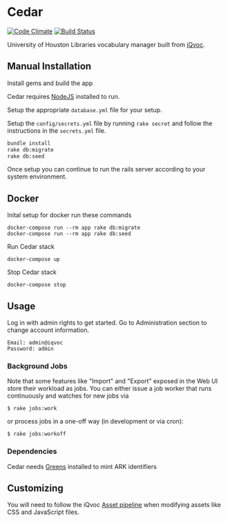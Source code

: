 # Cedar

[![Code Climate](https://codeclimate.com/github/uhlibraries-digital/cedar/badges/gpa.svg)](https://codeclimate.com/github/uhlibraries-digital/cedar)
[![Build Status](https://travis-ci.org/uhlibraries-digital/cedar.svg?branch=master)](https://travis-ci.org/uhlibraries-digital/cedar)

University of Houston Libraries vocabulary manager built from [iQvoc](https://github.com/innoq/iqvoc).

## Manual Installation

Install gems and build the app

Cedar requires [NodeJS](https://nodejs.org/en/) installed to run.

Setup the appropriate `database.yml` file for your setup.

Setup the `config/secrets.yml` file by running `rake secret` and follow the instructions in the `secrets.yml` file.

```bash
bundle install
rake db:migrate
rake db:seed
```

Once setup you can continue to run the rails server according to your system environment.

## Docker

Inital setup for docker run these commands

```
docker-compose run --rm app rake db:migrate
docker-compose run --rm app rake db:seed 
```

Run Cedar stack
```
docker-compose up
```

Stop Cedar stack
```
docker-compose stop
```

## Usage
Log in with admin rights to get started. Go to Administration section to change account information.

```
Email: admin@iqvoc
Password: admin
```

### Background Jobs

Note that some features like "Import" and "Export" exposed in the Web UI store
their workload as jobs. You can either issue a job worker that runs continuously
and watches for new jobs via

```
$ rake jobs:work
```

or process jobs in a one-off way (in development or via cron):

```
$ rake jobs:workoff
```

### Dependencies

Cedar needs [Greens](https://github.com/uhlibraries-digital/greens) installed to mint ARK identifiers

## Customizing

You will need to follow the iQvoc [Asset pipeline](https://github.com/innoq/iqvoc/wiki/iQvoc-as-a-Rails-Engine#asset-pipeline) when modifying assets like CSS and JavaScript files.

